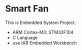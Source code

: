 # Smart Fan
This is Embedded System Project.
- ARM Cortex-M3: STM32F104
- C Language
- use IAR Embedded Workbench
